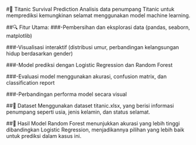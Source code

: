 #🚢 Titanic Survival Prediction
Analisis data penumpang Titanic untuk memprediksi kemungkinan selamat menggunakan model machine learning.

##🔍 Fitur Utama:
###-Pembersihan dan eksplorasi data (pandas, seaborn, matplotlib)

###-Visualisasi interaktif (distribusi umur, perbandingan kelangsungan hidup berdasarkan gender)

###-Model prediksi dengan Logistic Regression dan Random Forest

###-Evaluasi model menggunakan akurasi, confusion matrix, dan classification report

###-Perbandingan performa model secara visual

##📁 Dataset
Menggunakan dataset titanic.xlsx, yang berisi informasi penumpang seperti usia, jenis kelamin, dan status selamat.

##🧪 Hasil
Model Random Forest menunjukkan akurasi yang lebih tinggi dibandingkan Logistic Regression, menjadikannya pilihan yang lebih baik untuk prediksi dalam kasus ini.
